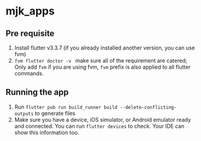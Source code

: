 # mjk_apps

## Pre requisite

1. Install flutter v3.3.7 (if you already installed another version, you can use fvm)
2. `fvm flutter doctor -v ` make sure all of the requirement are catered; Only add `fvm` if you are using fvm, `fvm` prefix is also applied to all flutter commands.

## Running the app

1. Run `flutter pub run build_runner build --delete-conflicting-outputs` to generate files
2. Make sure you have a device, iOS simulator, or Android emulator ready and connected. You can run `flutter devices` to check. Your IDE can show this information too.